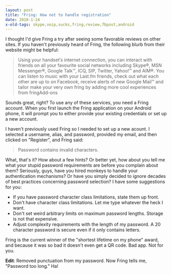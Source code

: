 ```yaml
---
layout: post
title: "Fring: How not to handle registration"
date: 2010-1-24
x-old-tags: skype,voip,sucks,fring,review,fbpost,android
---
```


I thought I'd give Fring a try after seeing some favorable reviews on other sites. If you haven't previously heard of Fring, the following blurb from their website might be helpful:  


> Using your handset′s internet connection, you can interact with friends on all your favourite social networks including Skype®, MSN Messenger®, Google Talk™, ICQ, SIP, Twitter, Yahoo!™ and AIM®. You can listen to music with your Last.fm friends, check out what each other are up to on Facebook, receive alerts of new Google Mail™ and tailor make your very own fring by adding more cool experiences from fringAdd-ons  


Sounds great, right? To use any of these services, you need a Fring account. When you first launch the Fring application on your Android phone, it will prompt you to either provide your existing credentials or set up a new account.  
  
I haven't previously used Fring so I needed to set up a new acount. I selected a username, alias, and password, provided my email, and then clicked on "Register", and Fring said:  


> Password contains invalid characters.  


What, that's it? How about a few hints? Or better yet, how about you tell me what your stupid password requirements are before you complain about them? Seriously, guys, have you hired monkeys to handle your authentication mechanisms? Or have you simply decided to ignore decades of best practices concerning password selection? I have some suggestions for you:  


  - If you have password character class limitations, state them up front.
  - Don't have character class limitations. Let me type whatever the heck I want.
  - Don't set weird arbitrary limits on maximum password lengths. Storage is not that expensive.
  - Adjust complexity requirements with the length of my password. A 20 character password is secure even if it only contains letters.  

Fring is the current winner of the "shortest lifetime on my phone" award, and because it was so bad it doesn't even get a QR code. Bad app. Not for you.  
  
**Edit**: Removed punctuation from my password. Now Fring tells me, "Password too long." Ha! 

